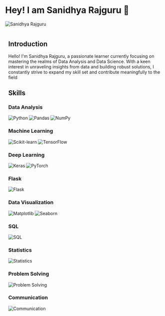 # Hey! I am Sanidhya Rajguru 👋

![Sanidhya Rajguru](https://media.giphy.com/media/du3J3cXyzhj75IOgvA/giphy.gif) <!-- Replace this with your desired GIF -->

<div style="float:right; margin-left: 10px;">
  
## Introduction
Hello! I'm Sanidhya Rajguru, a passionate learner currently focusing on mastering the realms of Data Analysis and Data Science. With a keen interest in unraveling insights from data and building robust solutions, I constantly strive to expand my skill set and contribute meaningfully to the field

## Skills

### Data Analysis
![Python](https://img.shields.io/badge/Python-%2314354C.svg?&style=for-the-badge&logo=python&logoColor=white)
![Pandas](https://img.shields.io/badge/Pandas-%23150458.svg?&style=for-the-badge&logo=pandas&logoColor=white)
![NumPy](https://img.shields.io/badge/Numpy-%23013243.svg?&style=for-the-badge&logo=numpy&logoColor=white)

### Machine Learning
![Scikit-learn](https://img.shields.io/badge/Scikit_learn-%2314354C.svg?&style=for-the-badge&logo=scikit-learn&logoColor=white)
![TensorFlow](https://img.shields.io/badge/TensorFlow-%23FF6F00.svg?&style=for-the-badge&logo=TensorFlow&logoColor=white)

### Deep Learning
![Keras](https://img.shields.io/badge/Keras-%23D00000.svg?&style=for-the-badge&logo=Keras&logoColor=white)
![PyTorch](https://img.shields.io/badge/PyTorch-%23EE4C2C.svg?&style=for-the-badge&logo=PyTorch&logoColor=white)

### Flask
![Flask](https://img.shields.io/badge/Flask-%23000000.svg?&style=for-the-badge&logo=Flask&logoColor=white)

### Data Visualization
![Matplotlib](https://img.shields.io/badge/Matplotlib-%23013243.svg?&style=for-the-badge&logo=matplotlib&logoColor=white)
![Seaborn](https://img.shields.io/badge/Seaborn-%230769AD.svg?&style=for-the-badge&logo=Seaborn&logoColor=white)

### SQL
![SQL](https://img.shields.io/badge/SQL-%234169E1.svg?&style=for-the-badge&logo=SQL&logoColor=white)

### Statistics
![Statistics](https://img.shields.io/badge/Statistics-%234169E1.svg?&style=for-the-badge&logo=Statistics&logoColor=white)

### Problem Solving
![Problem Solving](https://img.shields.io/badge/Problem_Solving-%234169E1.svg?&style=for-the-badge&logo=ProblemSolving&logoColor=white)

### Communication
![Communication](https://img.shields.io/badge/Communication-%234169E1.svg?&style=for-the-badge&logo=Communication&logoColor=white)

